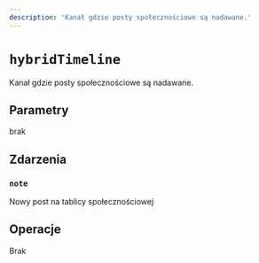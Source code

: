 ```yaml
---
description: 'Kanał gdzie posty społecznościowe są nadawane.'
---
```


# `hybridTimeline`

Kanał gdzie posty społecznościowe są nadawane.

## Parametry

brak

## Zdarzenia

### `note`

<MkSchemaViewer :schema="{
 $ref: 'misskey://Note'
}"/>

Nowy post na tablicy społecznościowej

## Operacje

Brak
